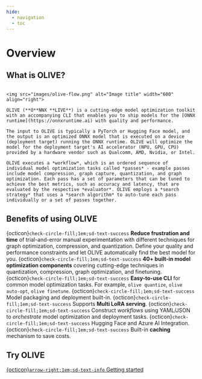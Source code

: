 ```yaml
---
hide:
  - navigation
  - toc
---
```


# Overview

## What is OLIVE?

```{div} result

<img src="images/olive-flow.png" alt="Image title" width="600" align="right">

OLIVE (**O**NNX **LIVE**) is a cutting-edge model optimization toolkit with an accompanying CLI that enables you to ship models for the [ONNX runtime](https://onnxruntime.ai) with quality and performance.

The input to OLIVE is typically a PyTorch or Hugging Face model, and the output is an optimized ONNX model that is executed on a device (deployment target) running the ONNX runtime. OLIVE will optimize the model for the deployment target's AI accelerator (NPU, GPU, CPU) provided by a hardware vendor such as Qualcomm, AMD, Nvidia, or Intel.

OLIVE executes a *workflow*, which is an ordered sequence of individual model optimization tasks called *passes* - example passes include model compression, graph capture, quantization, and graph optimization. Each pass has a set of parameters that can be tuned to achieve the best metrics, such as accuracy and latency, that are evaluated by the respective *evaluator*. OLIVE employs a *search strategy* that uses a *search algorithm* to auto-tune each pass individually or a set of passes together.
```

## Benefits of using OLIVE

{octicon}`check-circle-fill;1em;sd-text-success` **Reduce frustration and time** of trial-and-error manual experimentation with different techniques for graph optimization, compression, and quantization. Define your quality and performance constraints and let OLIVE automatically find the best model for you.
{octicon}`check-circle-fill;1em;sd-text-success` **40+ built-in model optimization components** covering cutting-edge techniques in quantization, compression, graph optimization, and finetuning.
{octicon}`check-circle-fill;1em;sd-text-success` **Easy-to-use CLI** for common model optimization tasks. For example, `olive quantize`, `olive auto-opt`, `olive finetune`.
{octicon}`check-circle-fill;1em;sd-text-success` Model packaging and deployment built-in.
{octicon}`check-circle-fill;1em;sd-text-success` Supports **Multi LoRA serving**.
{octicon}`check-circle-fill;1em;sd-text-success` Construct *workflows* using YAML/JSON to *orchestrate* model optimization and deployment tasks.
{octicon}`check-circle-fill;1em;sd-text-success` Hugging Face and Azure AI Integration.
{octicon}`check-circle-fill;1em;sd-text-success` Built-in **caching** mechanism to save costs.

## Try OLIVE

[{octicon}`arrow-right;1em;sd-text-info` Getting started](getting-started/getting-started.md)
